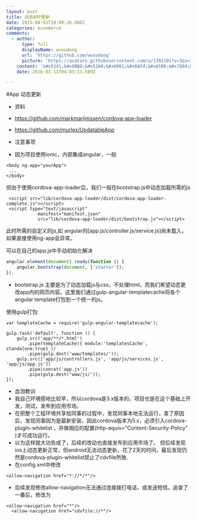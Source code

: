 ```yaml
---
layout: post
title: 动态APP更新
date: 2015-08-03T19:09:26.000Z
categories: ecommerce
comments:
  - author:
      type: full
      displayName: wuxudong
      url: 'https://github.com/wuxudong'
      picture: 'https://avatars.githubusercontent.com/u/1391101?v=3&s=73'
    content: '&#x5141;&#x8BB8;&#x52A8;&#x6001;&#x66F4;&#x65B0;&#x7684;&#x5EFA;&#x8BAE;&#x8BBE;&#x7ACB;&#x4E24;&#x4E2A;&#x7248;&#x672C;&#x53F7;&#xFF0C;&#x4E00;&#x4E2A;&#x662F;&#x5916;&#x90E8;app&#x7684;&#x7248;&#x672C;&#x53F7;&#xFF0C;&#x4E00;&#x4E2A;&#x662F;&#x5185;&#x90E8;&#x52A8;&#x6001;&#x4EE3;&#x7801;&#x7684;&#x7248;&#x672C;&#x53F7;&#xFF0C;&#x8FD9;&#x6837;&#x53EF;&#x4EE5;&#x66F4;&#x7075;&#x6D3B;&#x7684;&#x6839;&#x636E;&#x66F4;&#x65B0;&#x63A5;&#x53E3;&#x6765;&#x51B3;&#x5B9A;&#x662F;&#x5426;&#x5F3A;&#x5236;&#x66F4;&#x65B0;&#xFF0C;&#x63D0;&#x793A;&#x66F4;&#x65B0;&#x6216;&#x5FFD;&#x7565;&#x3002;'
    date: 2016-03-11T04:03:13.689Z

---
```


#App 动态更新

* 资料
 * https://github.com/markmarijnissen/cordova-app-loader
 * https://github.com/murlex/UpdatableApp


* 注意事项
 * 因为项目使用ionic，内部集成angular，一般

```
<body ng-app="yourApp">
 ...
</body>
```


 但由于使用cordova-app-loader后，我们一般在bootstrap.js中动态加载所需的js
 
```
 <script src="lib/cordova-app-loader/dist/cordova-app-loader-complete.js"></script>
 <script type="text/javascript"
            manifest="manifest.json"
            src="lib/cordova-app-loader/dist/bootstrap.js"></script>
```
 
 此时所需的自定义的js,如 angular的[app.js/controller.js/service.js]尚未载入，如果直接使用ng-app会异常。 
 
 可以在自己的app.js中手动初始化解决

```javascript
angular.element(document).ready(function () {
    angular.bootstrap(document, ['starter']);
});
```

 * bootstrap.js 主要是为了动态加载js与css，不处理html，而我们希望动态更改app内的网页内容。这里我们通过gulp-angular-templatecache将各个angular template打包到一个统一的js。
 
 使用gulp打包:

```
var templateCache = require('gulp-angular-templatecache');

gulp.task('default', function () {
    gulp.src('app/**/*.html')
        .pipe(templateCache({ module:'templatesCache', standalone:true} ))
        .pipe(gulp.dest('www/templates/'));
    gulp.src(['app/js/controllers.js', 'app/js/services.js', 'app/js/app.js'])
        .pipe(concat('app.js'))
        .pipe(gulp.dest('www/js/'));
});
```

* 血泪教训
 * 我自己环境搭地比较早，所以cordova是3.x版本的，项目也是在这个基础上开发，测试，发布到应用市场。
 * 在把整个工程环境共享给同事的过程中，发现同事本地无法运行，查了原因后，发现同事因为是最新安装，因此cordova版本为5.x，必须引入cordova-plugin-whitelist ，并做相应的配置(http-equiv="Content-Security-Policy" )才可成功运行。
 * 以为这样就大功告成了，后续的改动也直接发布到应用市场了。 但后续发现ios上动态更新正常，但android无法动态更新，花了2天的时间，最后发现仍然是cordova-plugin-whitelist禁止了cdvfile所致.
 *  在config.xml中修改

```
<allow-navigation href="*://*/*"/>
```

* 后续发现修改allow-navigation无法通过连接拨打电话，或发送短信。追查了一番后，修改为

```
<allow-navigation href="*"/>
  <allow-navigation href="cdvfile://*"/>
```

